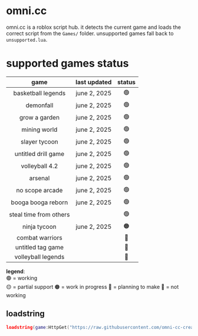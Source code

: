 # omni.cc
omni.cc is a roblox script hub. it detects the current game and loads the correct script from the `Games/` folder. unsupported games fall back to `unsupported.lua`.


# **supported games status**
| game                   | last updated | status |
|:-----------------------:|:-------------:|:-------:|
| basketball legends     | june 2, 2025   |🟢      |
| demonfall              | june 2, 2025   |🟢      |
| grow a garden          | june 2, 2025   |🟢      |
| mining world           | june 2, 2025   |🟢      |
| slayer tycoon          | june 2, 2025   |🟢      |
| untitled drill game    | june 2, 2025   |🟢      |
| volleyball 4.2         | june 2, 2025   |🟢      |
| arsenal                | june 2, 2025   |🟢      |
| no scope arcade        | june 2, 2025   |🟢      |
| booga booga reborn     | june 2, 2025   |🟢      |
| steal time from others |                |🟢      |
| ninja tycoon           | june 2, 2025   |🟠      |
| combat warriors        |                |🔵      |
| untitled tag game      |                |🔵      |
| volleyball legends     |                |🔵      |






**legend**:  
🟢 = working  
🟡 = partial support
🟠 = work in progress
🔵 = planning to make
🔴 = not working



## loadstring
```lua
loadstring(game:HttpGet("https://raw.githubusercontent.com/omni-cc-create/omni.cc/main/loader.lua"))()
```

